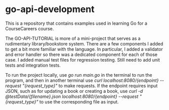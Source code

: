 # go-api-development

This is a repository that contains examples used in learning Go for a CourseCareers course. 

The GO-API-TUTORIAL is more of a mini-project that serves as a rudimentary library/bookstore system. There are a few components I added to get a bit more familiar with the language. 
In particular, I added a validator and error handler so there was a dedicated component for each of those case. I added manual test files for regression testing. Still need to add
unit tests and integration tests.

To run the project locally, use _go run main.go_ in the terminal to run the program, and then in another terminal use _curl localhost:8080/{endpoint} --request "{request_type}"_ to make requests. 
If the endpoint requires input JSON, such as for updating a book or creating a book, use 
  _curl -d @testData/{filename}.json localhost:8080/{endpoint} --request "{request_type}"_ 
to use the corresponding file as input. 
